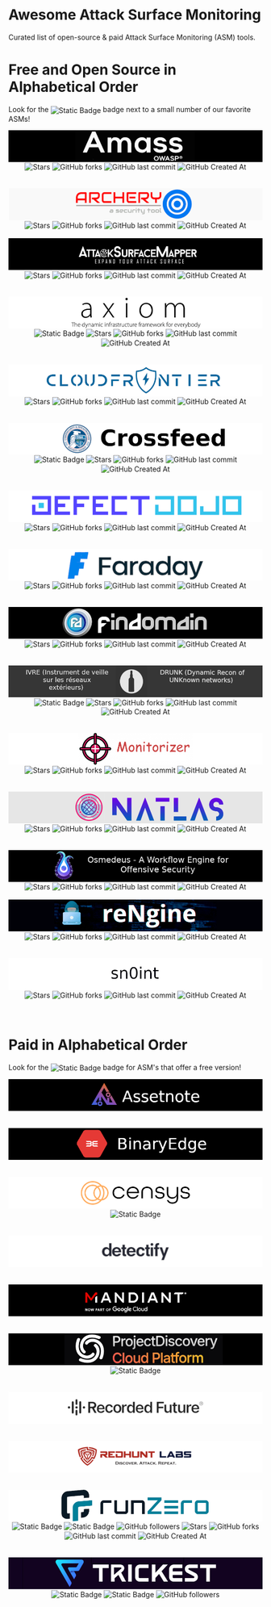 # Awesome Attack Surface Monitoring
Curated list of open-source &amp; paid Attack Surface Monitoring (ASM) tools.

Free and Open Source in Alphabetical Order
=================

Look for the <img alt="Static Badge" src="https://img.shields.io/badge/Editor's%20Choice-Yes!-green" style="display: inline-block; vertical-align: middle;"> badge next to a small number of our favorite ASMs!
<br>

<div align="center">
<a href="https://github.com/owasp-amass/amass" target="_blank">
<img src="https://raw.githubusercontent.com/0xtavian/awesome-attack-surface-monitoring/main/screenshots/amass.png" style="display: inline-block; vertical-align: middle;"/>
</a>
<a href="https://github.com/owasp-amass/amass" target="_blank"><img alt="Stars" src="https://img.shields.io/github/stars/owasp-amass/amass" style="display: inline-block; vertical-align: middle;"></a>
<a href="https://github.com/owasp-amass/amass" target="_blank"><img alt="GitHub forks" src="https://img.shields.io/github/forks/owasp-amass/amass" style="display: inline-block; vertical-align: middle;"></a>
<a href="https://github.com/owasp-amass/amass" target="_blank"><img alt="GitHub last commit" src="https://img.shields.io/github/last-commit/owasp-amass/amass" style="display: inline-block; vertical-align: middle;"></a>
<a href="https://github.com/owasp-amass/amass" target="_blank"><img alt="GitHub Created At" src="https://img.shields.io/github/created-at/owasp-amass/amass" style="display: inline-block; vertical-align: middle;"></a>
</div>
<br>
<br>

<div align="center">
<a href="https://github.com/archerysec/archerysec" target="_blank">
<img src="https://raw.githubusercontent.com/0xtavian/awesome-attack-surface-monitoring/main/screenshots/archerysec.png" style="display: inline-block; vertical-align: middle;"/>
</a>
<a href="https://github.com/archerysec/archerysec" target="_blank"><img alt="Stars" src="https://img.shields.io/github/stars/archerysec/archerysec" style="display: inline-block; vertical-align: middle;"></a>
<a href="https://github.com/archerysec/archerysec" target="_blank"><img alt="GitHub forks" src="https://img.shields.io/github/forks/archerysec/archerysec" style="display: inline-block; vertical-align: middle;"></a>
<a href="https://github.com/archerysec/archerysec" target="_blank"><img alt="GitHub last commit" src="https://img.shields.io/github/last-commit/archerysec/archerysec" style="display: inline-block; vertical-align: middle;"></a>
<a href="https://github.com/archerysec/archerysec" target="_blank"><img alt="GitHub Created At" src="https://img.shields.io/github/created-at/archerysec/archerysec" style="display: inline-block; vertical-align: middle;"></a>
</div>
<br>

<div align="center">
<a href="https://github.com/superhedgy/AttackSurfaceMapper" target="_blank">
<img src="https://raw.githubusercontent.com/0xtavian/awesome-attack-surface-monitoring/main/screenshots/AttackSurfaceMapper.png" style="display: inline-block; vertical-align: middle;"/>
</a>
<a href="https://github.com/superhedgy/AttackSurfaceMapper" target="_blank"><img alt="Stars" src="https://img.shields.io/github/stars/superhedgy/AttackSurfaceMapper" style="display: inline-block; vertical-align: middle;"></a>
<a href="https://github.com/superhedgy/AttackSurfaceMapper" target="_blank"><img alt="GitHub forks" src="https://img.shields.io/github/forks/superhedgy/AttackSurfaceMapper" style="display: inline-block; vertical-align: middle;"></a>
<a href="https://github.com/superhedgy/AttackSurfaceMapper" target="_blank"><img alt="GitHub last commit" src="https://img.shields.io/github/last-commit/superhedgy/AttackSurfaceMapper" style="display: inline-block; vertical-align: middle;"></a>
<a href="https://github.com/superhedgy/AttackSurfaceMapper" target="_blank"><img alt="GitHub Created At" src="https://img.shields.io/github/created-at/superhedgy/AttackSurfaceMapper" style="display: inline-block; vertical-align: middle;"></a>
</div>
<br>
<br>

<div align="center">
<a href="https://github.com/pry0cc/axiom" target="_blank">
<img src="https://raw.githubusercontent.com/0xtavian/awesome-attack-surface-monitoring/main/screenshots/axiom.png" style="display: inline-block; vertical-align: middle;"/>
</a>
<a href="https://github.com/pry0cc/axiom" target="_blank"><img alt="Static Badge" src="https://img.shields.io/badge/Editor's%20Choice-Yes!-green" style="display: inline-block; vertical-align: middle;"></a>
<a href="https://github.com/pry0cc/axiom" target="_blank"><img alt="Stars" src="https://img.shields.io/github/stars/pry0cc/axiom" style="display: inline-block; vertical-align: middle;"></a>
<a href="https://github.com/pry0cc/axiom" target="_blank"><img alt="GitHub forks" src="https://img.shields.io/github/forks/pry0cc/axiom" style="display: inline-block; vertical-align: middle;"></a>
<a href="https://github.com/pry0cc/axiom" target="_blank"><img alt="GitHub last commit" src="https://img.shields.io/github/last-commit/pry0cc/axiom" style="display: inline-block; vertical-align: middle;"></a>
<a href="https://github.com/pry0cc/axiom" target="_blank"><img alt="GitHub Created At" src="https://img.shields.io/github/created-at/pry0cc/axiom" style="display: inline-block; vertical-align: middle;"></a>
</div>
<br>
<br>

<div align="center">
<a href="https://github.com/riskprofiler/CloudFrontier" target="_blank">
<img src="https://raw.githubusercontent.com/0xtavian/awesome-attack-surface-monitoring/main/screenshots/CloudFrontier.png" style="display: inline-block; vertical-align: middle;"/>
</a>
<a href="https://github.com/riskprofiler/CloudFrontier" target="_blank"><img alt="Stars" src="https://img.shields.io/github/stars/riskprofiler/CloudFrontier" style="display: inline-block; vertical-align: middle;"></a>
<a href="https://github.com/riskprofiler/CloudFrontier" target="_blank"><img alt="GitHub forks" src="https://img.shields.io/github/forks/riskprofiler/CloudFrontier" style="display: inline-block; vertical-align: middle;"></a>
<a href="https://github.com/riskprofiler/CloudFrontier" target="_blank"><img alt="GitHub last commit" src="https://img.shields.io/github/last-commit/riskprofiler/CloudFrontier" style="display: inline-block; vertical-align: middle;"></a>
<a href="https://github.com/riskprofiler/CloudFrontier" target="_blank"><img alt="GitHub Created At" src="https://img.shields.io/github/created-at/riskprofiler/CloudFrontier" style="display: inline-block; vertical-align: middle;"></a>
</div>
<br>
<br>

<div align="center">
<a href="https://github.com/cisagov/crossfeed" target="_blank">
<img src="https://raw.githubusercontent.com/0xtavian/awesome-attack-surface-monitoring/main/screenshots/crossfeed.png" style="display: inline-block; vertical-align: middle;"/>
</a>
<a href="https://github.com/cisagov/crossfeed" target="_blank"><img alt="Static Badge" src="https://img.shields.io/badge/Editor's%20Choice-Yes!-green" style="display: inline-block; vertical-align: middle;"></a>
<a href="https://github.com/cisagov/crossfeed" target="_blank"><img alt="Stars" src="https://img.shields.io/github/stars/cisagov/crossfeed" style="display: inline-block; vertical-align: middle;"></a>
<a href="https://github.com/cisagov/crossfeed" target="_blank"><img alt="GitHub forks" src="https://img.shields.io/github/forks/cisagov/crossfeed" style="display: inline-block; vertical-align: middle;"></a>
<a href="https://github.com/cisagov/crossfeed" target="_blank"><img alt="GitHub last commit" src="https://img.shields.io/github/last-commit/cisagov/crossfeed" style="display: inline-block; vertical-align: middle;"></a>
<a href="https://github.com/cisagov/crossfeed" target="_blank"><img alt="GitHub Created At" src="https://img.shields.io/github/created-at/cisagov/crossfeed" style="display: inline-block; vertical-align: middle;"></a>
</div>
<br>
<br>

<div align="center">
<a href="https://github.com/DefectDojo/django-DefectDojo" target="_blank">
<img src="https://raw.githubusercontent.com/0xtavian/awesome-attack-surface-monitoring/main/screenshots/django-DefectDojo.png" style="display: inline-block; vertical-align: middle;"/>
</a>
<a href="https://github.com/DefectDojo/django-DefectDojo" target="_blank"><img alt="Stars" src="https://img.shields.io/github/stars/DefectDojo/django-DefectDojo" style="display: inline-block; vertical-align: middle;"></a>
<a href="https://github.com/DefectDojo/django-DefectDojo" target="_blank"><img alt="GitHub forks" src="https://img.shields.io/github/forks/DefectDojo/django-DefectDojo" style="display: inline-block; vertical-align: middle;"></a>
<a href="https://github.com/DefectDojo/django-DefectDojo" target="_blank"><img alt="GitHub last commit" src="https://img.shields.io/github/last-commit/DefectDojo/django-DefectDojo" style="display: inline-block; vertical-align: middle;"></a>
<a href="https://github.com/DefectDojo/django-DefectDojo" target="_blank"><img alt="GitHub Created At" src="https://img.shields.io/github/created-at/DefectDojo/django-DefectDojo" style="display: inline-block; vertical-align: middle;"></a>
</div>
<br>
<br>

<div align="center">
<a href="https://github.com/infobyte/faraday" target="_blank">
<img src="https://raw.githubusercontent.com/0xtavian/awesome-attack-surface-monitoring/main/screenshots/faraday.png" style="display: inline-block; vertical-align: middle;"/>
</a>
<a href="https://github.com/infobyte/faraday" target="_blank"><img alt="Stars" src="https://img.shields.io/github/stars/infobyte/faraday" style="display: inline-block; vertical-align: middle;"></a>
<a href="https://github.com/infobyte/faraday" target="_blank"><img alt="GitHub forks" src="https://img.shields.io/github/forks/infobyte/faraday" style="display: inline-block; vertical-align: middle;"></a>
<a href="https://github.com/infobyte/faraday" target="_blank"><img alt="GitHub last commit" src="https://img.shields.io/github/last-commit/infobyte/faraday" style="display: inline-block; vertical-align: middle;"></a>
<a href="https://github.com/infobyte/faraday" target="_blank"><img alt="GitHub Created At" src="https://img.shields.io/github/created-at/infobyte/faraday" style="display: inline-block; vertical-align: middle;"></a>
</div>
<br>
<br>

<div align="center">
<a href="https://github.com/Findomain/Findomain" target="_blank">
<img src="https://raw.githubusercontent.com/0xtavian/awesome-attack-surface-monitoring/main/screenshots/Findomain.png" style="display: inline-block; vertical-align: middle;"/>
</a>
<a href="https://github.com/Findomain/Findomain" target="_blank"><img alt="Stars" src="https://img.shields.io/github/stars/Findomain/Findomain" style="display: inline-block; vertical-align: middle;"></a>
<a href="https://github.com/Findomain/Findomain" target="_blank"><img alt="GitHub forks" src="https://img.shields.io/github/forks/Findomain/Findomain" style="display: inline-block; vertical-align: middle;"></a>
<a href="https://github.com/Findomain/Findomain" target="_blank"><img alt="GitHub last commit" src="https://img.shields.io/github/last-commit/Findomain/Findomain" style="display: inline-block; vertical-align: middle;"></a>
<a href="https://github.com/Findomain/Findomain" target="_blank"><img alt="GitHub Created At" src="https://img.shields.io/github/created-at/Findomain/Findomain" style="display: inline-block; vertical-align: middle;"></a>
</div>
<br>
<br>

<div align="center">
<a href="https://github.com/cea-sec/ivre" target="_blank">
<img src="https://raw.githubusercontent.com/0xtavian/awesome-attack-surface-monitoring/main/screenshots/ivre.png" style="display: inline-block; vertical-align: middle;"/>
</a>
<a href="https://github.com/cea-sec/ivre" target="_blank"><img alt="Static Badge" src="https://img.shields.io/badge/Editor's%20Choice-Yes!-green" style="display: inline-block; vertical-align: middle;"></a>
<a href="https://github.com/cea-sec/ivre" target="_blank"><img alt="Stars" src="https://img.shields.io/github/stars/cea-sec/ivre" style="display: inline-block; vertical-align: middle;"></a>
<a href="https://github.com/cea-sec/ivre" target="_blank"><img alt="GitHub forks" src="https://img.shields.io/github/forks/cea-sec/ivre" style="display: inline-block; vertical-align: middle;"></a>
<a href="https://github.com/cea-sec/ivre" target="_blank"><img alt="GitHub last commit" src="https://img.shields.io/github/last-commit/cea-sec/ivre" style="display: inline-block; vertical-align: middle;"></a>
<a href="https://github.com/cea-sec/ivre" target="_blank"><img alt="GitHub Created At" src="https://img.shields.io/github/created-at/cea-sec/ivre" style="display: inline-block; vertical-align: middle;"></a>
</div>
<br>
<br>

<div align="center">
<a href="https://github.com/BitTheByte/Monitorizer" target="_blank">
<img src="https://raw.githubusercontent.com/0xtavian/awesome-attack-surface-monitoring/main/screenshots/Monitorizer.png" style="display: inline-block; vertical-align: middle;"/>
</a>
<a href="https://github.com/BitTheByte/Monitorizer" target="_blank"><img alt="Stars" src="https://img.shields.io/github/stars/BitTheByte/Monitorizer" style="display: inline-block; vertical-align: middle;"></a>
<a href="https://github.com/BitTheByte/Monitorizer" target="_blank"><img alt="GitHub forks" src="https://img.shields.io/github/forks/BitTheByte/Monitorizer" style="display: inline-block; vertical-align: middle;"></a>
<a href="https://github.com/BitTheByte/Monitorizer" target="_blank"><img alt="GitHub last commit" src="https://img.shields.io/github/last-commit/BitTheByte/Monitorizer" style="display: inline-block; vertical-align: middle;"></a>
<a href="https://github.com/BitTheByte/Monitorizer" target="_blank"><img alt="GitHub Created At" src="https://img.shields.io/github/created-at/BitTheByte/Monitorizer" style="display: inline-block; vertical-align: middle;"></a>
</div>
<br>
<br>

<div align="center">
<a href="https://github.com/natlas/natlas" target="_blank">
<img src="https://raw.githubusercontent.com/0xtavian/awesome-attack-surface-monitoring/main/screenshots/natlas.png" style="display: inline-block; vertical-align: middle;"/>
</a>
<a href="https://github.com/natlas/natlas" target="_blank"><img alt="Stars" src="https://img.shields.io/github/stars/natlas/natlas" style="display: inline-block; vertical-align: middle;"></a>
<a href="https://github.com/natlas/natlas" target="_blank"><img alt="GitHub forks" src="https://img.shields.io/github/forks/natlas/natlas" style="display: inline-block; vertical-align: middle;"></a>
<a href="https://github.com/natlas/natlas" target="_blank"><img alt="GitHub last commit" src="https://img.shields.io/github/last-commit/natlas/natlas" style="display: inline-block; vertical-align: middle;"></a>
<a href="https://github.com/natlas/natlas" target="_blank"><img alt="GitHub Created At" src="https://img.shields.io/github/created-at/natlas/natlas" style="display: inline-block; vertical-align: middle;"></a>
</div>
<br>
<br>

<div align="center">
<a href="https://github.com/j3ssie/osmedeus" target="_blank">
<img src="https://raw.githubusercontent.com/0xtavian/awesome-attack-surface-monitoring/main/screenshots/osmedeus.png" style="display: inline-block; vertical-align: middle;"/>
</a>
<a href="https://github.com/j3ssie/osmedeus" target="_blank"><img alt="Stars" src="https://img.shields.io/github/stars/j3ssie/osmedeus" style="display: inline-block; vertical-align: middle;"></a>
<a href="https://github.com/j3ssie/osmedeus" target="_blank"><img alt="GitHub forks" src="https://img.shields.io/github/forks/j3ssie/osmedeus" style="display: inline-block; vertical-align: middle;"></a>
<a href="https://github.com/j3ssie/osmedeus" target="_blank"><img alt="GitHub last commit" src="https://img.shields.io/github/last-commit/j3ssie/osmedeus" style="display: inline-block; vertical-align: middle;"></a>
<a href="https://github.com/j3ssie/osmedeus" target="_blank"><img alt="GitHub Created At" src="https://img.shields.io/github/created-at/j3ssie/osmedeus" style="display: inline-block; vertical-align: middle;"></a>
</div>
<br>

<div align="center">
<a href="https://github.com/yogeshojha/rengine" target="_blank">
<img src="https://raw.githubusercontent.com/0xtavian/awesome-attack-surface-monitoring/main/screenshots/rengine.png" style="display: inline-block; vertical-align: middle;"/>
</a>
<a href="https://github.com/yogeshojha/rengine" target="_blank"><img alt="Stars" src="https://img.shields.io/github/stars/yogeshojha/rengine" style="display: inline-block; vertical-align: middle;"></a>
<a href="https://github.com/yogeshojha/rengine" target="_blank"><img alt="GitHub forks" src="https://img.shields.io/github/forks/yogeshojha/rengine" style="display: inline-block; vertical-align: middle;"></a>
<a href="https://github.com/yogeshojha/rengine" target="_blank"><img alt="GitHub last commit" src="https://img.shields.io/github/last-commit/yogeshojha/rengine" style="display: inline-block; vertical-align: middle;"></a>
<a href="https://github.com/yogeshojha/rengine" target="_blank"><img alt="GitHub Created At" src="https://img.shields.io/github/created-at/yogeshojha/rengine" style="display: inline-block; vertical-align: middle;"></a>
</div>
<br>
<br>

<div align="center">
    <a href="https://github.com/kpcyrd/sn0int" target="_blank">
        <img src="https://raw.githubusercontent.com/0xtavian/awesome-attack-surface-monitoring/main/screenshots/sn0int.png" style="display: inline-block; vertical-align: middle;"/>
    </a>
    <a href="https://github.com/kpcyrd/sn0int" target="_blank"><img alt="Stars" src="https://img.shields.io/github/stars/kpcyrd/sn0int" style="display: inline-block; vertical-align: middle;"></a>
    <a href="https://github.com/kpcyrd/sn0int" target="_blank"><img alt="GitHub forks" src="https://img.shields.io/github/forks/kpcyrd/sn0int" style="display: inline-block; vertical-align: middle;"></a>
    <a href="https://github.com/kpcyrd/sn0int" target="_blank"><img alt="GitHub last commit" src="https://img.shields.io/github/last-commit/kpcyrd/sn0int" style="display: inline-block; vertical-align: middle;"></a>
    <a href="https://github.com/kpcyrd/sn0int" target="_blank"><img alt="GitHub Created At" src="https://img.shields.io/github/created-at/kpcyrd/sn0int" style="display: inline-block; vertical-align: middle;"></a>
</div>
<br>
<br>

Paid in Alphabetical Order
=================

Look for the <img alt="Static Badge" src="https://img.shields.io/badge/Free_Version-Yes-green" style="display: inline-block; vertical-align: middle;"> badge for ASM's that offer a free version!

<div align="center">
    <a href="https://assetnote.com" target="_blank">
        <img src="https://raw.githubusercontent.com/0xtavian/awesome-attack-surface-monitoring/main/screenshots/assetnote.png" style="display: inline-block; vertical-align: middle;"/>
    </a>
</div>
<br>
<br>

<div align="center">
    <a href="https://asm.binaryedge.io" target="_blank">
        <img src="https://raw.githubusercontent.com/0xtavian/awesome-attack-surface-monitoring/main/screenshots/BinaryEdge.png" style="display: inline-block; vertical-align: middle;"/>
    </a>
</div>
<br>
<br>

<div align="center">
    <a href="https://censys.com/a-buyers-guide-to-attack-surface-management/" target="_blank">
        <img src="https://raw.githubusercontent.com/0xtavian/awesome-attack-surface-monitoring/main/screenshots/censys.png" style="display: inline-block; vertical-align: middle;"/>
    </a>
    <a href="https://censys.com/a-buyers-guide-to-attack-surface-management/" target="_blank"><img alt="Static Badge" src="https://img.shields.io/badge/Editor's%20Choice-Yes!-green" style="display: inline-block; vertical-align: middle;"></a>
</div>
<br>
<br>

<div align="center">
    <a href="https://detectify.com/" target="_blank">
        <img src="https://raw.githubusercontent.com/0xtavian/awesome-attack-surface-monitoring/main/screenshots/detectify.png" style="display: inline-block; vertical-align: middle;"/>
    </a>
</div>
<br>
<br>


<div align="center">
    <a href="https://www.mandiant.com/advantage/attack-surface-management" target="_blank">
        <img src="https://raw.githubusercontent.com/0xtavian/awesome-attack-surface-monitoring/main/screenshots/mandiant.png" style="display: inline-block; vertical-align: middle;"/>
    </a>
</div>
<br>
<br>

<div align="center">
    <a href="https://projectdiscovery.io/platform" target="_blank">
        <img src="https://raw.githubusercontent.com/0xtavian/awesome-attack-surface-monitoring/main/screenshots/project-discovery-cloud-platform.png" style="display: inline-block; vertical-align: middle;"/>
    </a>
    <a href="https://projectdiscovery.io/platform"" target="_blank"><img alt="Static Badge" src="https://img.shields.io/badge/Editor's%20Choice-Yes!-green" style="display: inline-block; vertical-align: middle;"></a>
</div>
<br>
<br>


<div align="center">
    <a href="https://www.recordedfuture.com/products/attack-surface-intelligence" target="_blank">
        <img src="https://raw.githubusercontent.com/0xtavian/awesome-attack-surface-monitoring/main/screenshots/recordedfuture.png" style="display: inline-block; vertical-align: middle;"/>
    </a>
</div>
<br>
<br>

<div align="center">
    <a href="https://redhuntlabs.com" target="_blank">
        <img src="https://raw.githubusercontent.com/0xtavian/awesome-attack-surface-monitoring/main/screenshots/redhuntlabs.png" style="display: inline-block; vertical-align: middle;"/>
    </a>
</div>
<br>
<br>

<div align="center">
    <a href="https://github.com/runZeroInc/" target="_blank">
        <img src="https://raw.githubusercontent.com/0xtavian/awesome-attack-surface-monitoring/main/screenshots/runzero.png" style="display: inline-block; vertical-align: middle;"/>
    </a>
    <a href="https://github.com/runZeroInc" target="_blank"><img alt="Static Badge" src="https://img.shields.io/badge/Editor's%20Choice-Yes!-green" style="display: inline-block; vertical-align: middle;"></a>
    <a href="https://github.com/runZeroInc" target="_blank"><img alt="Static Badge" src="https://img.shields.io/badge/Free_Version-Yes-green" style="display: inline-block; vertical-align: middle;"></a>
    <a href="https://github.com/runZeroInc" target="_blank"><img alt="GitHub followers" src="https://img.shields.io/github/followers/runZeroInc" style="display: inline-block; vertical-align: middle;"></a>
    <a href="https://github.com/runZeroInc" target="_blank"><img alt="Stars" src="https://img.shields.io/github/stars/runZeroInc/runzero-tools" style="display: inline-block; vertical-align: middle;"></a>
    <a href="https://github.com/runZeroInc" target="_blank"><img alt="GitHub forks" src="https://img.shields.io/github/forks/runZeroInc/runzero-tools" style="display: inline-block; vertical-align: middle;"></a>
    <a href="https://github.com/runZeroInc" target="_blank"><img alt="GitHub last commit" src="https://img.shields.io/github/last-commit/runZeroInc/runzero-tools" style="display: inline-block; vertical-align: middle;"></a>
    <a href="https://github.com/runZeroInc" target="_blank"><img alt="GitHub Created At" src="https://img.shields.io/github/created-at/runZeroInc/runzero-tools" style="display: inline-block; vertical-align: middle;"></a>
</div>
<br>
<br>


<div align="center">
    <a href="https://trickest.com/" target="_blank">
        <img src="https://raw.githubusercontent.com/0xtavian/awesome-attack-surface-monitoring/main/screenshots/trickest.png" style="display: inline-block; vertical-align: middle;"/>
    </a>
    <a href="https://github.com/trickest" target="_blank"><img alt="Static Badge" src="https://img.shields.io/badge/Editor's%20Choice-Yes!-green" style="display: inline-block; vertical-align: middle;"></a>
    <a href="https://github.com/trickest" target="_blank"><img alt="Static Badge" src="https://img.shields.io/badge/Free_Version-Yes-green" style="display: inline-block; vertical-align: middle;"></a>
    <a href="https://github.com/trickest" target="_blank"><img alt="GitHub followers" src="https://img.shields.io/github/followers/trickest" style="display: inline-block; vertical-align: middle;"></a>
</div>
<br>
<br>
